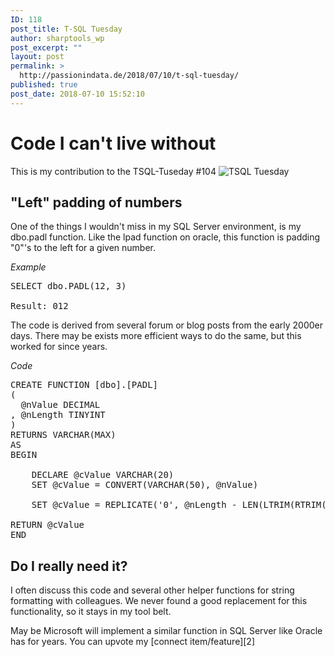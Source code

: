 ```yaml
---
ID: 118
post_title: T-SQL Tuesday
author: sharptools_wp
post_excerpt: ""
layout: post
permalink: >
  http://passionindata.de/2018/07/10/t-sql-tuesday/
published: true
post_date: 2018-07-10 15:52:10
---
```

# Code I can't live without

This is my contribution to the TSQL-Tuseday #104 ![TSQL Tuesday][1]

## "Left" padding of numbers

One of the things I wouldn't miss in my SQL Server environment, is my dbo.padl function. Like the lpad function on oracle, this function is padding "0"'s to the left for a given number.

*Example*

<pre class="sql">SELECT dbo.PADL(12, 3)

Result: 012
</pre>

The code is derived from several forum or blog posts from the early 2000er days. There may be exists more efficient ways to do the same, but this worked for since years.

*Code*

<pre class="sql">CREATE FUNCTION [dbo].[PADL]
(
  @nValue DECIMAL
, @nLength TINYINT
)
RETURNS VARCHAR(MAX)
AS
BEGIN

    DECLARE @cValue VARCHAR(20)
    SET @cValue = CONVERT(VARCHAR(50), @nValue)

    SET @cValue = REPLICATE('0', @nLength - LEN(LTRIM(RTRIM(CONVERT( VARCHAR(MAX), @nValue))))) + LTRIM(RTRIM(CONVERT( VARCHAR(MAX), @nValue)))

RETURN @cValue
END
</pre>

## Do I really need it?

I often discuss this code and several other helper functions for string formatting with colleagues. We never found a good replacement for this functionality, so it stays in my tool belt.

May be Microsoft will implement a similar function in SQL Server like Oracle has for years. You can upvote my \[connect item/feature]\[2]



 [1]: http://tsqltuesday.azurewebsites.net/wp-content/uploads/2017/02/tsqltuesday.jpg "T-SQL Tuesday"
 [2]: https://feedback.azure.com/forums/908035-sql-server/suggestions/32896552-provide-lpad-rpad-funtion